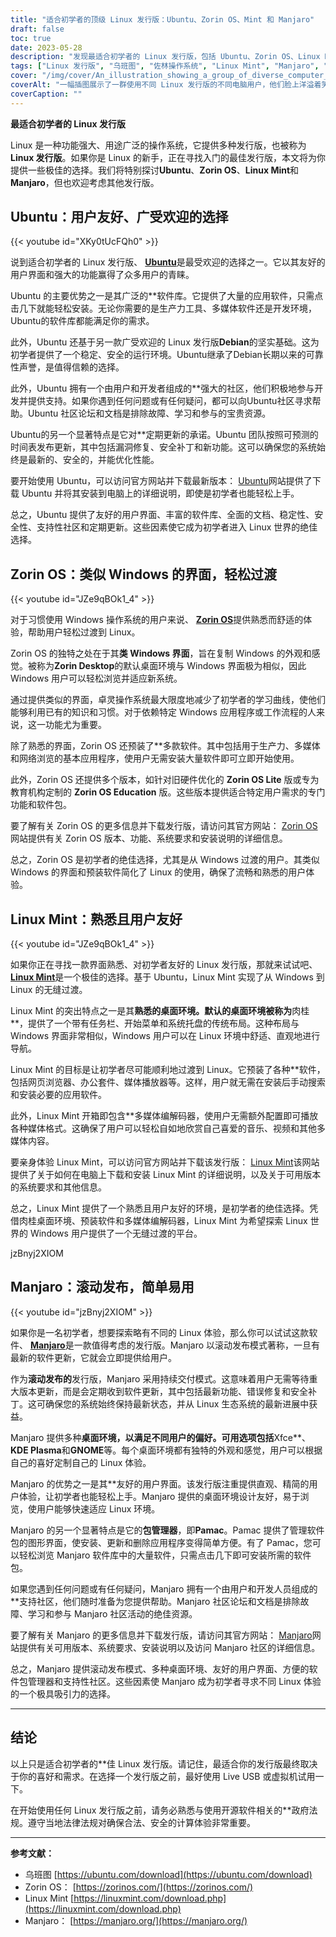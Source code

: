 ```yaml
---
title: "适合初学者的顶级 Linux 发行版：Ubuntu、Zorin OS、Mint 和 Manjaro"
draft: false
toc: true
date: 2023-05-28
description: "发现最适合初学者的 Linux 发行版，包括 Ubuntu、Zorin OS、Linux Mint 和 Manjaro，它们提供友好的用户界面和出色的社区支持。"
tags: ["Linux 发行版", "乌班图", "佐林操作系统", "Linux Mint", "Manjaro", "初学者", "友好的用户界面", "硬件兼容性", "社区支持", "开放源代码", "基于 Debian", "类似 Windows 的界面", "滚动释放", "肉桂桌面环境", "Xfce 桌面环境", "KDE Plasma 桌面环境", "GNOME 桌面环境", "软件储存库", "综合文献", "预装软件", "最新软件更新", "任务栏", "开始菜单", "系统匣", "多媒体编解码器", "软件包管理器", "支持性社区", "政府法规", "法律合规性", "安全计算经验"]
cover: "/img/cover/An_illustration_showing_a_group_of_diverse_computer_users.png"
coverAlt: "一幅插图展示了一群使用不同 Linux 发行版的不同电脑用户，他们脸上洋溢着笑容，展示了 Linux 对初学者的便利性和包容性"
coverCaption: ""
---
```


**最适合初学者的 Linux 发行版**

Linux 是一种功能强大、用途广泛的操作系统，它提供多种发行版，也被称为**Linux 发行版**。如果你是 Linux 的新手，正在寻找入门的最佳发行版，本文将为你提供一些极佳的选择。我们将特别探讨**Ubuntu**、**Zorin OS**、**Linux Mint**和**Manjaro**，但也欢迎考虑其他发行版。

## Ubuntu：用户友好、广受欢迎的选择

{{< youtube id="XKy0tUcFQh0" >}}

说到适合初学者的 Linux 发行版、 [**Ubuntu**](https://ubuntu.com/download)是最受欢迎的选择之一。它以其友好的用户界面和强大的功能赢得了众多用户的青睐。

Ubuntu 的主要优势之一是其广泛的**软件库。它提供了大量的应用软件，只需点击几下就能轻松安装。无论你需要的是生产力工具、多媒体软件还是开发环境，Ubuntu的软件库都能满足你的需求。

此外，Ubuntu 还基于另一款广受欢迎的 Linux 发行版**Debian**的坚实基础。这为初学者提供了一个稳定、安全的运行环境。Ubuntu继承了Debian长期以来的可靠性声誉，是值得信赖的选择。

此外，Ubuntu 拥有一个由用户和开发者组成的**强大的社区，他们积极地参与开发并提供支持。如果你遇到任何问题或有任何疑问，都可以向Ubuntu社区寻求帮助。Ubuntu 社区论坛和文档是排除故障、学习和参与的宝贵资源。

Ubuntu的另一个显著特点是它对**定期更新的承诺。Ubuntu 团队按照可预测的时间表发布更新，其中包括漏洞修复、安全补丁和新功能。这可以确保您的系统始终是最新的、安全的，并能优化性能。

要开始使用 Ubuntu，可以访问官方网站并下载最新版本： [Ubuntu](https://ubuntu.com/download)网站提供了下载 Ubuntu 并将其安装到电脑上的详细说明，即使是初学者也能轻松上手。

总之，Ubuntu 提供了友好的用户界面、丰富的软件库、全面的文档、稳定性、安全性、支持性社区和定期更新。这些因素使它成为初学者进入 Linux 世界的绝佳选择。

## Zorin OS：类似 Windows 的界面，轻松过渡

{{< youtube id="JZe9qBOk1_4" >}}

对于习惯使用 Windows 操作系统的用户来说、 [**Zorin OS**](https://zorinos.com/)提供熟悉而舒适的体验，帮助用户轻松过渡到 Linux。

Zorin OS 的独特之处在于其**类 Windows 界面**，旨在复制 Windows 的外观和感觉。被称为**Zorin Desktop**的默认桌面环境与 Windows 界面极为相似，因此 Windows 用户可以轻松浏览并适应新系统。

通过提供类似的界面，卓灵操作系统最大限度地减少了初学者的学习曲线，使他们能够利用已有的知识和习惯。对于依赖特定 Windows 应用程序或工作流程的人来说，这一功能尤为重要。

除了熟悉的界面，Zorin OS 还预装了**多款软件。其中包括用于生产力、多媒体和网络浏览的基本应用程序，使用户无需安装大量软件即可立即开始使用。

此外，Zorin OS 还提供多个版本，如针对旧硬件优化的 **Zorin OS Lite** 版或专为教育机构定制的 **Zorin OS Education** 版。这些版本提供适合特定用户需求的专门功能和软件包。

要了解有关 Zorin OS 的更多信息并下载发行版，请访问其官方网站： [Zorin OS](https://zorinos.com/)网站提供有关 Zorin OS 版本、功能、系统要求和安装说明的详细信息。

总之，Zorin OS 是初学者的绝佳选择，尤其是从 Windows 过渡的用户。其类似 Windows 的界面和预装软件简化了 Linux 的使用，确保了流畅和熟悉的用户体验。

## Linux Mint：熟悉且用户友好

{{< youtube id="JZe9qBOk1_4" >}}

如果你正在寻找一款界面熟悉、对初学者友好的 Linux 发行版，那就来试试吧、 [**Linux Mint**](https://linuxmint.com/download.php)是一个极佳的选择。基于 Ubuntu，Linux Mint 实现了从 Windows 到 Linux 的无缝过渡。

Linux Mint 的突出特点之一是其**熟悉的桌面环境。默认的桌面环境被称为**肉桂**，提供了一个带有任务栏、开始菜单和系统托盘的传统布局。这种布局与 Windows 界面非常相似，Windows 用户可以在 Linux 环境中舒适、直观地进行导航。

Linux Mint 的目标是让初学者尽可能顺利地过渡到 Linux。它预装了各种**软件，包括网页浏览器、办公套件、媒体播放器等。这样，用户就无需在安装后手动搜索和安装必要的应用软件。

此外，Linux Mint 开箱即包含**多媒体编解码器，使用户无需额外配置即可播放各种媒体格式。这确保了用户可以轻松自如地欣赏自己喜爱的音乐、视频和其他多媒体内容。

要亲身体验 Linux Mint，可以访问官方网站并下载该发行版： [Linux Mint](https://linuxmint.com/download.php)该网站提供了关于如何在电脑上下载和安装 Linux Mint 的详细说明，以及关于可用版本的系统要求和其他信息。

总之，Linux Mint 提供了一个熟悉且用户友好的环境，是初学者的绝佳选择。凭借肉桂桌面环境、预装软件和多媒体编解码器，Linux Mint 为希望探索 Linux 世界的 Windows 用户提供了一个无缝过渡的平台。

jzBnyj2XIOM

## Manjaro：滚动发布，简单易用

{{< youtube id="jzBnyj2XIOM" >}}

如果你是一名初学者，想要探索略有不同的 Linux 体验，那么你可以试试这款软件、 [**Manjaro**](https://manjaro.org/)是一款值得考虑的发行版。Manjaro 以滚动发布模式著称，一旦有最新的软件更新，它就会立即提供给用户。

作为**滚动发布的**发行版，Manjaro 采用持续交付模式。这意味着用户无需等待重大版本更新，而是会定期收到软件更新，其中包括最新功能、错误修复和安全补丁。这可确保您的系统始终保持最新状态，并从 Linux 生态系统的最新进展中获益。

Manjaro 提供多种**桌面环境，以满足不同用户的偏好。可用选项包括**Xfce**、**KDE Plasma**和**GNOME**等。每个桌面环境都有独特的外观和感觉，用户可以根据自己的喜好定制自己的 Linux 体验。

Manjaro 的优势之一是其**友好的用户界面。该发行版注重提供直观、精简的用户体验，让初学者也能轻松上手。Manjaro 提供的桌面环境设计友好，易于浏览，使用户能够快速适应 Linux 环境。

Manjaro 的另一个显著特点是它的**包管理器**，即**Pamac**。Pamac 提供了管理软件包的图形界面，使安装、更新和删除应用程序变得简单方便。有了 Pamac，您可以轻松浏览 Manjaro 软件库中的大量软件，只需点击几下即可安装所需的软件包。

如果您遇到任何问题或有任何疑问，Manjaro 拥有一个由用户和开发人员组成的**支持社区，他们随时准备为您提供帮助。Manjaro 社区论坛和文档是排除故障、学习和参与 Manjaro 社区活动的绝佳资源。

要了解有关 Manjaro 的更多信息并下载发行版，请访问其官方网站： [Manjaro](https://manjaro.org/)网站提供有关可用版本、系统要求、安装说明以及访问 Manjaro 社区的详细信息。

总之，Manjaro 提供滚动发布模式、多种桌面环境、友好的用户界面、方便的软件包管理器和支持性社区。这些因素使 Manjaro 成为初学者寻求不同 Linux 体验的一个极具吸引力的选择。

______

## 结论

以上只是适合初学者的**佳 Linux 发行版。请记住，最适合你的发行版最终取决于你的喜好和需求。在选择一个发行版之前，最好使用 Live USB 或虚拟机试用一下。

在开始使用任何 Linux 发行版之前，请务必熟悉与使用开源软件相关的**政府法规。遵守当地法律法规对确保合法、安全的计算体验非常重要。

______

**参考文献：**

- 乌班图 [https://ubuntu.com/download](https://ubuntu.com/download)
- Zorin OS： [https://zorinos.com/](https://zorinos.com/)
- Linux Mint [https://linuxmint.com/download.php](https://linuxmint.com/download.php)
- Manjaro： [https://manjaro.org/](https://manjaro.org/)